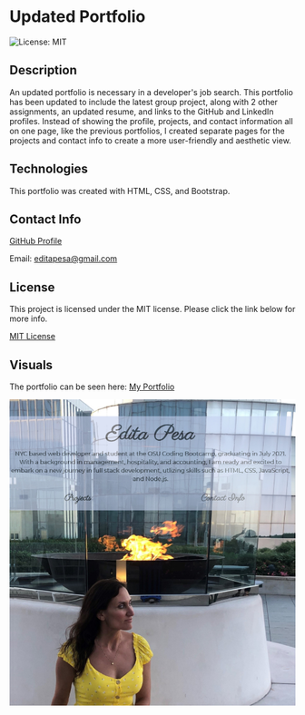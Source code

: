 # Updated Portfolio
![License: MIT](https://img.shields.io/badge/License-MIT-yellow.svg)


## Description
An updated portfolio is necessary in a developer's job search. This portfolio has been updated to include the latest group project, along with 2 other assignments, an updated resume, and links to the GitHub and LinkedIn profiles. Instead of showing the profile, projects, and contact information all on one page, like the previous portfolios, I created separate pages for the projects and contact info to create a more user-friendly and aesthetic view.

## Technologies
This portfolio was created with HTML, CSS, and Bootstrap.


## Contact Info
[GitHub Profile](https://github.com/editapesa)

Email: editapesa@gmail.com


## License
This project is licensed under the MIT license. Please click the link below for more info.

[MIT License](https://opensource.org/licenses/MIT)

## Visuals
The portfolio can be seen here: [My Portfolio](https://editapesa.github.io/Portfolio-3.0/)

![demo pic](assets/images/demo-pic.jpg)
